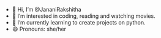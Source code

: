 - 👋 Hi, I’m @JananiRakshitha
- 👀 I’m interested in coding, reading and watching movies.
- 🌱 I’m currently learning to create projects on python.
- 😄 Pronouns: she/her


<!---
JananiRakshitha/JananiRakshitha is a ✨ special ✨ repository because its `README.md` (this file) appears on your GitHub profile.
You can click the Preview link to take a look at your changes.
--->
